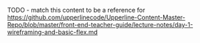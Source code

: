TODO - match this content to be a reference for https://github.com/upperlinecode/Upperline-Content-Master-Repo/blob/master/front-end-teacher-guide/lecture-notes/day-1-wireframing-and-basic-flex.md
